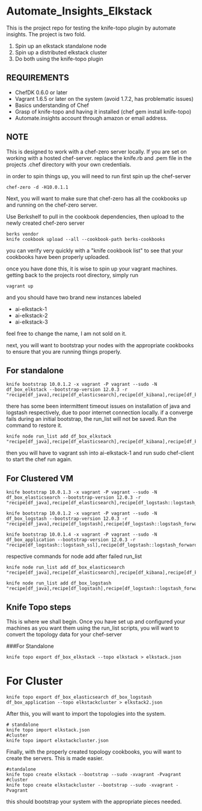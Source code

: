 # Automate_Insights_Elkstack 
This is the project repo for testing the knife-topo plugin by automate insights. The project is two fold. 
1. Spin up an elkstack standalone node 
2. Spin up a distributed elkstack cluster
3. Do both using the knife-topo plugin

## REQUIREMENTS


* ChefDK 0.6.0 or later
* Vagrant 1.6.5 or later on the system (avoid 1.7.2, has problematic issues)
* Basics understanding of Chef
* Grasp of knife-topo and having it installed (chef gem install knife-topo)
* Automate.insights account through amazon or email address. 

## NOTE 
This is designed to work with a chef-zero server locally. If you are set on working with a hosted chef-server. replace the knife.rb and .pem file in the projects .chef directory with your own credentials. 

in order to spin things up, you will need to run first spin up the chef-server

```
chef-zero -d -H10.0.1.1
```
Next, you will want to make sure that chef-zero has all the cookbooks up and running on the chef-zero server.

Use Berkshelf to pull in the cookbook dependencies, then upload to the newly created chef-zero server  

```
berks vendor 
knife cookbook upload --all --cookbook-path berks-cookbooks
```
you can verify very quickly with a "knife cookbook list" to see that your cookbooks have been properly uploaded. 

once you have done this, it is wise to spin up your vagrant machines. getting back to the projects root directory, simply run 

```
vagrant up
```
and you should have two brand new instances labeled
* ai-elkstack-1
* ai-elkstack-2
* ai-elkstack-3 

feel free to change the name, I am not sold on it. 

next, you will want to bootstrap your nodes with the appropriate cookbooks to ensure that you are running things properly. 

## For standalone ##
```
knife bootstrap 10.0.1.2 -x vagrant -P vagrant --sudo -N df_box_elkstack --bootstrap-version 12.0.3 -r "recipe[df_java],recipe[df_elasticsearch],recipe[df_kibana],recipe[df_kibana::kibana_nginx],recipe[df_logstash],recipe[df_logstash::logstash_forwarder]"
```

there has some been intermittent timeout issues on installation of java and logstash respectively, due to poor internet connection locally. if a converge fails during an initial bootstrap, the run_list will not be saved. Run the command to restore it.  
```
knife node run_list add df_box_elkstack "recipe[df_java],recipe[df_elasticsearch],recipe[df_kibana],recipe[df_kibana::kibana_nginx],recipe[df_logstash],recipe[df_logstash::logstash_forwarder]"
```
then you will have to vagrant ssh into ai-elkstack-1 and run sudo chef-client to start the chef run again.

## For Clustered VM ##

```
knife bootstrap 10.0.1.3 -x vagrant -P vagrant --sudo -N df_box_elasticsearch --bootstrap-version 12.0.3 -r "recipe[df_java],recipe[df_elasticsearch],recipe[df_logstash::logstash_ssl],recipe[df_kibana],recipe[df_kibana::kibana_nginx]"

knife bootstrap 10.0.1.2 -x vagrant -P vagrant --sudo -N df_box_logstash --bootstrap-version 12.0.3 -r "recipe[df_java],recipe[df_logstash],recipe[df_logstash::logstash_forwarder]"

knife bootstrap 10.0.1.4 -x vagrant -P vagrant --sudo -N df_box_application --bootstrap-version 12.0.3 -r "recipe[df_logstash::logstash_ssl],recipe[df_logstash::logstash_forwarder]"
```
respective commands for node add after failed run_list 
```
knife node run_list add df_box_elasticsearch "recipe[df_java],recipe[df_elasticsearch],recipe[df_kibana],recipe[df_kibana::kibana_nginx]"

knife node run_list add df_box_logstash "recipe[df_java],recipe[df_logstash],recipe[df_logstash::logstash_forwarder]"
```

## Knife Topo steps
This is where we shall begin. Once you have set up and configured your machines as you want them using the run_list scripts, you will want to convert the topology data for your chef-server

###For Standalone
```
knife topo export df_box_elkstack --topo elkstack > elkstack.json
```
# For Cluster
```
knife topo export df_box_elasticsearch df_box_logstash df_box_application --topo elkstackcluster > elkstack2.json
```

After this, you will want to import the topologies into the system. 
```
# standalone
knife topo import elkstack.json
#cluster
knife topo import elkstackcluster.json
```

Finally, with the properly created topology cookbooks, you will want to create the servers. This is made easier. 

```
#standalone
knife topo create elkstack --bootstrap --sudo -xvagrant -Pvagrant
#cluster
knife topo create elkstackcluster --bootstrap --sudo -xvagrant -Pvagrant
```
this should bootstrap your system with the appropriate pieces needed. 


